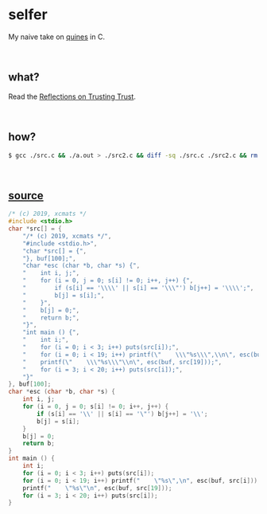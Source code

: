 # selfer

My naive take on [quines](https://en.wikipedia.org/wiki/Quine_(computing)) in C.

<br />




## what?

Read the [Reflections on Trusting Trust](https://dl.acm.org/citation.cfm?id=358210).

<br />




## how?

```bash
$ gcc ./src.c && ./a.out > ./src2.c && diff -sq ./src.c ./src2.c && rm ./a.out src2.c
```

</br>




## [source](./src.c)

```c
/* (c) 2019, xcmats */
#include <stdio.h>
char *src[] = {
    "/* (c) 2019, xcmats */",
    "#include <stdio.h>",
    "char *src[] = {",
    "}, buf[100];",
    "char *esc (char *b, char *s) {",
    "    int i, j;",
    "    for (i = 0, j = 0; s[i] != 0; i++, j++) {",
    "        if (s[i] == '\\\\' || s[i] == '\\\"') b[j++] = '\\\\';",
    "        b[j] = s[i];",
    "    }",
    "    b[j] = 0;",
    "    return b;",
    "}",
    "int main () {",
    "    int i;",
    "    for (i = 0; i < 3; i++) puts(src[i]);",
    "    for (i = 0; i < 19; i++) printf(\"    \\\"%s\\\",\\n\", esc(buf, src[i]));",
    "    printf(\"    \\\"%s\\\"\\n\", esc(buf, src[19]));",
    "    for (i = 3; i < 20; i++) puts(src[i]);",
    "}"
}, buf[100];
char *esc (char *b, char *s) {
    int i, j;
    for (i = 0, j = 0; s[i] != 0; i++, j++) {
        if (s[i] == '\\' || s[i] == '\"') b[j++] = '\\';
        b[j] = s[i];
    }
    b[j] = 0;
    return b;
}
int main () {
    int i;
    for (i = 0; i < 3; i++) puts(src[i]);
    for (i = 0; i < 19; i++) printf("    \"%s\",\n", esc(buf, src[i]));
    printf("    \"%s\"\n", esc(buf, src[19]));
    for (i = 3; i < 20; i++) puts(src[i]);
}
```
